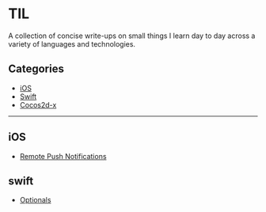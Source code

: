 # TIL

A collection of concise write-ups on small things I learn day to day across a
variety of languages and technologies.

## Categories

* [iOS](iOS)
* [Swift](swift)
* [Cocos2d-x](Cocos2d-x)

---


## iOS

- [Remote Push Notifications](iOS/Remote%20Push%20Notification.md)


## swift
- [Optionals](swift/Optionals.md)


